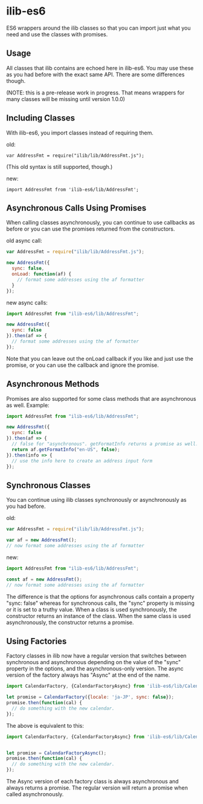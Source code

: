 # ilib-es6

ES6 wrappers around the ilib classes so that you can import just what you need and use
the classes with promises.

Usage
-----

All classes that ilib contains are echoed here in ilib-es6. You may use these as you
had before with the exact same API. There are some differences though.

(NOTE: this is a pre-release work in progress. That means wrappers for many classes
will be missing until version 1.0.0)

Including Classes
-----------------

With ilib-es6, you import classes instead of requiring them.

old:

```
var AddressFmt = require("ilib/lib/AddressFmt.js");
```

(This old syntax is still supported, though.)

new:

```
import AddressFmt from 'ilib-es6/lib/AddressFmt';
```


Asynchronous Calls Using Promises
--------------

When calling classes asynchronously, you can continue to use callbacks as before or
you can use the promises returned from the constructors.

old async call:

```javascript
var AddressFmt = require("ilib/lib/AddressFmt.js");

new AddressFmt({
  sync: false,
  onLoad: function(af) {
    // format some addresses using the af formatter
  }
});
```

new async calls:

```javascript
import AddressFmt from "ilib-es6/lib/AddressFmt";

new AddressFmt({
  sync: false
}).then(af => {
  // format some addresses using the af formatter
});
```

Note that you can leave out the onLoad callback if you like and just use the promise,
or you can use the callback and ignore the promise.

Asynchronous Methods
-------------

Promises are also supported for some class methods that are asynchronous as well.
Example:

```javascript
import AddressFmt from "ilib-es6/lib/AddressFmt";

new AddressFmt({
  sync: false
}).then(af => {
  // false for "asynchronous". getFormatInfo returns a promise as well.
  return af.getFormatInfo("en-US", false);
}).then(info => {
  // use the info here to create an address input form
});
```

Synchronous Classes
-----------

You can continue using ilib classes synchronously or asynchronously as you had
before.

old:

```javascript
var AddressFmt = require("ilib/lib/AddressFmt.js");

var af = new AddressFmt();
// now format some addresses using the af formatter
```

new:

```javascript
import AddressFmt from "ilib-es6/lib/AddressFmt";

const af = new AddressFmt();
// now format some addresses using the af formatter
```

The difference is that the options for asynchronous calls contain a property
"sync: false" whereas for synchronous calls, the "sync" property is missing
or it is set to a truthy value. When a class is used synchronously, the constructor
returns an instance of the class. When the same class is used asynchronously,
the constructor returns a promise.

Using Factories
---------------

Factory classes in ilib now have a regular version that switches between synchronous
and asynchronous depending on the value of the "sync" property in the options, and the
asynchronous-only version. The async version of the factory always has "Async" at the
end of the name.

```javascript
import CalendarFactory, {CalendarFactoryAsync} from 'ilib-es6/lib/CalendarFactory';

let promise = CalendarFactory({locale: 'ja-JP', sync: false});
promise.then(function(cal) {
  // do something with the new calendar.
});
```

The above is equivalent to this:

```javascript
import CalendarFactory, {CalendarFactoryAsync} from 'ilib-es6/lib/CalendarFactory';


let promise = CalendarFactoryAsync();
promise.then(function(cal) {
  // do something with the new calendar.
});
```

The Async version of each factory class is always asynchronous and always returns a
promise. The regular version will return a promise when called asynchronously.

